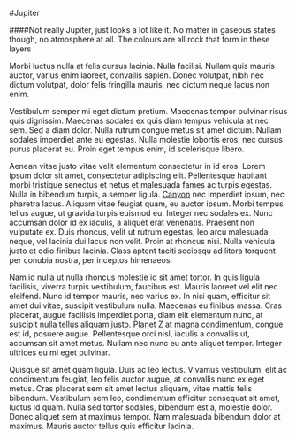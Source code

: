 #Jupiter

####Not really Jupiter, just looks a lot like it. No matter in gaseous states though, no atmosphere at all. The colours are all rock that form in these layers

Morbi luctus nulla at felis cursus lacinia. Nulla facilisi. Nullam quis mauris auctor, varius enim laoreet, convallis sapien. Donec volutpat, nibh nec dictum volutpat, dolor felis fringilla mauris, nec dictum neque lacus non enim.

Vestibulum semper mi eget dictum pretium. Maecenas tempor pulvinar risus quis dignissim. Maecenas sodales ex quis diam tempus vehicula at nec sem. Sed a diam dolor. Nulla rutrum congue metus sit amet dictum. Nullam sodales imperdiet ante eu egestas. Nulla molestie lobortis eros, nec cursus purus placerat eu. Proin eget tempus enim, id scelerisque libero.

Aenean vitae justo vitae velit elementum consectetur in id eros. Lorem ipsum dolor sit amet, consectetur adipiscing elit. Pellentesque habitant morbi tristique senectus et netus et malesuada fames ac turpis egestas. Nulla in bibendum turpis, a semper ligula. [Canyon](1b9897de43ca4dea5c105803a85f2fcf) nec imperdiet ipsum, nec pharetra lacus. Aliquam vitae feugiat quam, eu auctor ipsum. Morbi tempus tellus augue, ut gravida turpis euismod eu. Integer nec sodales ex. Nunc accumsan dolor id ex iaculis, a aliquet erat venenatis. Praesent non vulputate ex. Duis rhoncus, velit ut rutrum egestas, leo arcu malesuada neque, vel lacinia dui lacus non velit. Proin at rhoncus nisi. Nulla vehicula justo et odio finibus lacinia. Class aptent taciti sociosqu ad litora torquent per conubia nostra, per inceptos himenaeos.

Nam id nulla ut nulla rhoncus molestie id sit amet tortor. In quis ligula facilisis, viverra turpis vestibulum, faucibus est. Mauris laoreet vel elit nec eleifend. Nunc id tempor mauris, nec varius ex. In nisi quam, efficitur sit amet dui vitae, suscipit vestibulum nulla. Maecenas eu finibus massa. Cras placerat, augue facilisis imperdiet porta, diam elit elementum nunc, at suscipit nulla tellus aliquam justo. [Planet Z](b1c7db83670f1a298a8040079e36dd8f) at magna condimentum, congue est id, posuere augue. Pellentesque orci nisl, iaculis a convallis ut, accumsan sit amet metus. Nullam nec nunc eu ante aliquet tempor. Integer ultrices eu mi eget pulvinar.

Quisque sit amet quam ligula. Duis ac leo lectus. Vivamus vestibulum, elit ac condimentum feugiat, leo felis auctor augue, at convallis nunc ex eget metus. Cras placerat sem sit amet lectus aliquam, vitae mattis felis bibendum. Vestibulum sem leo, condimentum efficitur consequat sit amet, luctus id quam. Nulla sed tortor sodales, bibendum est a, molestie dolor. Donec aliquet sem at maximus tempor. Nam malesuada bibendum dolor at maximus. Mauris auctor tellus quis efficitur lacinia.